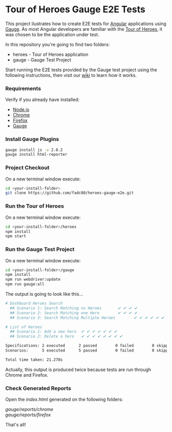 # Tour of Heroes Gauge E2E Tests

This project ilustrates how to create E2E tests for [Angular][2] applications using [Gauge][1]. As most Angular developers are familiar with the [Tour of Heroes][3], it was chosen to be the application under test.

In this repository you're going to find two folders:

* heroes - Tour of Heroes application
* gauge - Gauge Test Project 

Start running the E2E tests provided by the Gauge test project using the following instructions, then visit our [wiki][4] to learn how it works.

### Requirements

Verify if you already have installed: 

* [Node.js][5]
* [Chrome][6] 
* [Firefox][7]
* [Gauge][8]

### Install Gauge Plugins  

```bash
gauge install js -v 2.0.2
gauge install html-reporter
```

### Project Checkout

On a new terminal window execute:

```bash
cd <your-install-folder>
git clone https://github.com/fadc80/heroes-gauge-e2e.git
```

### Run the Tour of Heroes

On a new terminal window execute: 

```bash
cd <your-install-folder>/heroes
npm install
npm start
```

### Run the Gauge Test Project

On a new terminal window execute:

```bash
cd <your-install-folder>/gauge
npm install
npm run webdriver:update
npm run gauge:all
```

The output is going to look like this...

```bash
# Dashboard Heroes Search
  ## Scenario 1: Search Matching no Heroes       ✔ ✔ ✔ ✔
  ## Scenario 2: Search Matching one Hero        ✔ ✔ ✔ ✔
  ## Scenario 3: Search Matching Multiple Heroes        ✔ ✔ ✔ ✔ ✔ ✔ ✔

# List of Heroes
  ## Scenario 1: Add a new hero  ✔ ✔ ✔ ✔ ✔ ✔ ✔
  ## Scenario 2: Delete a hero   ✔ ✔ ✔ ✔ ✔ ✔ ✔ ✔

Specifications: 2 executed      2 passed        0 failed        0 skipped
Scenarios:      5 executed      5 passed        0 failed        0 skipped

Total time taken: 21.278s
```

Actually, this output is produced twice because tests are run through Chrome and Firefox.

### Check Generated Reports

Open the *index.html* generated on the following folders:  

*gauge/reports/chrome*  
*gauge/reports/firefox*

That's all!

[1]:https://gauge.org/index.html
[2]:https://angular.io/
[3]:https://angular.io/tutorial#tutorial-tour-of-heroes
[4]:https://github.com/fadc80/heroes-gauge-e2e/wiki
[5]:https://nodejs.org/
[6]:https://www.google.com/chrome
[7]:https://www.mozilla.org
[8]:https://gauge.org/get-started.html
